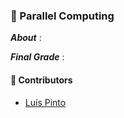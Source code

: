 ### :pushpin: Parallel Computing

***About*** : 

***Final Grade*** : 

#### :handshake: Contributors 
- [Luís Pinto](https://github.com/L-Pinto)
